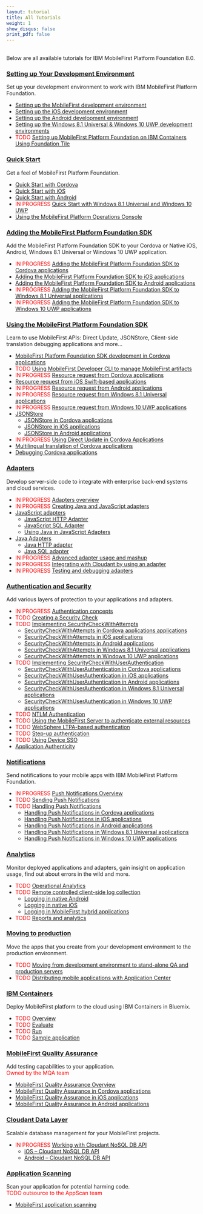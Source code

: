 ```yaml
---
layout: tutorial
title: All Tutorials
weight: 1
show_disqus: false
print_pdf: false
---
```

<br>
Below are all available tutorials for IBM MobileFirst Platform Foundation 8.0.

### [Setting up Your Development Environment](../setting-up-your-development-environment/)
Set up your development environment to work with IBM MobileFirst Platform Foundation.

* [Setting up the MobileFirst development environment](../setting-up-your-development-environment/setting-up-the-mobilefirst-development-environment/)
* [Setting up the iOS development environment](../setting-up-your-development-environment/setting-up-the-ios-development-environment/)
* [Setting up the Android development environment](../setting-up-your-development-environment/setting-up-the-android-development-environment/)
* [Setting up the Windows 8.1 Universal & Windows 10 UWP development environments](../setting-up-your-development-environment/setting-up-the-windows-8-and-windows-10-development-environment/)
* <span style="color:red">TODO </span>[Setting up MobileFirst Platform Foundation on IBM Containers Using Foundation Tile](../setting-up-your-development-environment/foundation-tile/)

### [Quick Start](../quick-start)
Get a feel of MobileFirst Platform Foundation.

* [Quick Start with Cordova](../quick-start/cordova/)
* [Quick Start with iOS](../quick-start/ios/)
* [Quick Start with Android](../quick-start/android/)
* <span style="color:red">IN PROGRESS </span>[Quick Start with Windows 8.1 Universal and Windows 10 UWP](../quick-start/windows-8-10/)
* [Using the MobileFirst Platform Operations Console](../quick-start/console/)

### [Adding the MobileFirst Platform Foundation SDK](../adding-the-mfpf-sdk/)
Add the MobileFirst Platform Foundation SDK to your Cordova or Native iOS, Android, Windows 8.1 Universal or Windows 10 UWP application.

* <span style="color:red">IN PROGRESS </span>[Adding the MobileFirst Platform Foundation SDK to Cordova applications](../adding-the-mfpf-sdk/adding-the-mfpf-sdk-to-cordova-applications/)
* [Adding the MobileFirst Platform Foundation SDK to iOS applications](../adding-the-mfpf-sdk/adding-the-mfpf-sdk-to-ios-applications/)
* [Adding the MobileFirst Platform Foundation SDK to Android applications](../adding-the-mfpf-sdk/adding-the-mfpf-sdk-to-android-applications/)
* <span style="color:red">IN PROGRESS </span>[Adding the MobileFirst Platform Foundation SDK to Windows 8.1 Universal applications](../adding-the-mfpf-sdk/adding-the-mfpf-sdk-to-windows-8-applications/)
* <span style="color:red">IN PROGRESS </span>[Adding the MobileFirst Platform Foundation SDK to Windows 10 UWP applications](../adding-the-mfpf-sdk/adding-the-mfpf-sdk-to-windows-10-applications/)

### [Using the MobileFirst Platform Foundation SDK](../using-the-mfpf-sdk/)
Learn to use MobileFirst APIs: Direct Update, JSONStore, Client-side translation debugging applications and more...

* [MobileFirst Platform Foundation SDK development in Cordova applications](../using-the-mfpf-sdk/mfpf-development-in-cordova-applications/)
* <span style="color:red">TODO </span>[Using MobileFirst Developer CLI to manage MobileFirst artifacts](../using-the-mfpf-sdk/using-mobilefirst-developer-cli-to-manage-mobilefirst-artifacts/)
* <span style="color:red">IN PROGRESS</span> [Resource request from Cordova applications](../adapters/resource-request-from-cordova-applications/)
* [Resource request from iOS Swift-based applications](../adapters/resource-request-from-native-ios-swift-applications/)
* <span style="color:red">IN PROGRESS</span> [Resource request from Android applications](../adapters/resource-request-from-native-android-applications/)
* <span style="color:red">IN PROGRESS</span> [Resource request from Windows 8.1 Universal applications](../adapters/resource-request-from-native-windows-8-applications/)
* <span style="color:red">IN PROGRESS</span> [Resource request from Windows 10 UWP applications](../adapters/resource-request-from-native-windows-10-applications/)
* [JSONStore](../using-the-mfpf-sdk/jsonstore/)
    * [JSONStore in Cordova applications](../using-the-mfpf-sdk/jsonstore/jsonstore-javascript/)
	* [JSONStore in iOS applications](../using-the-mfpf-sdk/jsonstore/jsonstore-objective-c/)
	* [JSONStore in Android applications](../using-the-mfpf-sdk/jsonstore/jsonstore-java/)
* <span style="color:red">IN PROGRESS </span>[Using Direct Update in Cordova Applications](../using-the-mfpf-sdk/direct-update/)
* [Multilingual translation of Cordova applications](../using-the-mfpf-sdk/translation/)
* [Debugging Cordova applications](../using-the-mfpf-sdk/debugging-applications/)

### [Adapters](../adapters/)
Develop server-side code to integrate with enterprise back-end systems and cloud services.  

* <span style="color:red">IN PROGRESS</span> [Adapters overview](../adapters/adapters-overview/)
* <span style="color:red">IN PROGRESS</span> [Creating Java and JavaScript adapters](../adapters/creating-adapters/)
* [JavaScript adapters](../adapters/creating-adapters/javascript-adapters/)
    * [JavaScript HTTP Adapter](../adapters/creating-adapters/javascript-adapters/js-http-adapter/)
    * [JavaScript SQL Adapter](../adapters/creating-adapters/javascript-adapters/js-sql-adapter/)
    * [Using Java in JavaScript Adapters](../adapters/creating-adapters/javascript-adapters/using-java-in-javascript-adapters/)
* [Java Adapters](../adapters/creating-adapters/java-adapters/)
    * [Java HTTP adapter](../adapters/creating-adapters/java-adapters/java-http-adapter/)
    * [Java SQL adapter](../adapters/creating-adapters/java-adapters/java-sql-adapter/)
* <span style="color:red">IN PROGRESS</span> [Advanced adapter usage and mashup](../adapters/advanced-adapter-usage-mashup/)
* <span style="color:red">IN PROGRESS</span> [Integrating with Cloudant by using an adapter](../adapters/cloudant/)
* <span style="color:red">IN PROGRESS</span> [Testing and debugging adapters](../adapters/testing-and-debugging-adapters/)

### [Authentication and Security](../authentication-and-security/)
Add various layers of protection to your applications and adapters.

* <span style="color:red">IN PROGRESS </span>[Authentication concepts](../authentication-and-security/authentication-concepts/)
* <span style="color:red">TODO </span>[Creating a Security Check](../authentication-and-security/creating-a-security-check/)
* <span style="color:red">TODO </span>[Implementing SecurityCheckWithAttempts](../authentication-and-security/implementing-securitycheckwithattempts/)
    * [SecurityCheckWithAttempts in Cordova applications applications](../authentication-and-security/implementing-securitycheckwithattempts/cordova/)
    * [SecurityCheckWithAttempts in iOS applications](../authentication-and-security/implementing-securitycheckwithattempts/ios/)
    * [SecurityCheckWithAttempts in Android applications](../authentication-and-security/implementing-securitycheckwithattempts/android/)
    * [SecurityCheckWithAttempts in Windows 8.1 Universal  applications](../authentication-and-security/implementing-securitycheckwithattempts/windows-8/)
    * [SecurityCheckWithAttempts in Windows 10 UWP  applications](../authentication-and-security/implementing-securitycheckwithattempts/windows-10/)
* <span style="color:red">TODO </span>[Implementing SecurityCheckWithUserAuthentication](../authentication-and-security/implementing-securitycheckwithuserauthentication/)
    * [SecurityCheckWithUserAuthentication in Cordova  applications](../authentication-and-security/implementing-securitycheckwithuserauthentication/cordova/)
    * [SecurityCheckWithUserAuthentication in iOS  applications](../authentication-and-security/implementing-securitycheckwithuserauthentication/ios/)
    * [SecurityCheckWithUserAuthentication in Android  applications](../authentication-and-security/implementing-securitycheckwithuserauthentication/android/)
    * [SecurityCheckWithUserAuthentication in Windows 8.1 Universal  applications](../authentication-and-security/implementing-securitycheckwithuserauthentication/windows-8/)
    * [SecurityCheckWithUserAuthentication in Windows 10 UWP  applications](../authentication-and-security/implementing-securitycheckwithuserauthentication/windows-10/)
* <span style="color:red">TODO </span>[NTLM Authentication](../authentication-and-security/ntlm-authentication/)
* <span style="color:red">TODO </span>[Using the MobileFirst Server to authenticate external resources](../authentication-and-security/using-mobilefirst-server-authenticate-external-resources/)
* <span style="color:red">TODO </span>[WebSphere LTPA-based authentication](../authentication-and-security/websphere-ltpa-based-authentication/)
* <span style="color:red">TODO </span>[Step-up authentication](../authentication-and-security/step-up-authentication/)
* <span style="color:red">TODO </span>[Using Device SSO](../authentication-and-security/using-device-sso/)
* [Application Authenticity](../authentication-and-security/application-authenticity/)

### [Notifications](../notifications/)
Send notifications to your mobile apps with IBM MobileFirst Platform Foundation.  

* <span style="color:red">IN PROGRESS </span>[Push Notifications Overview](../notifications/push-notifications-overview/)
* <span style="color:red">TODO </span>[Sending Push Notifications](../notifications/sending-push-notifications/)
* <span style="color:red">TODO </span>[Handling Push Notifications](../notifications/handling-push-notifications/)
    * [Handling Push Notifications in Cordova applications](../notifications/cordova/)
    * [Handling Push Notifications in iOS applications](../notifications/handling-push-notifications/ios/)
    * [Handling Push Notifications in Android applications](../notifications/handling-push-notifications/android/)
    * [Handling Push Notifications in Windows 8.1 Universal applications](../notifications/handling-push-notifications/windows-8/)
    * [Handling Push Notifications in Windows 10 UWP applications](../notifications/handling-push-notifications/windows-10/)

### [Analytics](../analytics/)
Monitor deployed applications and adapters, gain insight on application usage, find out about errors in the wild and more.  

* <span style="color:red">TODO </span>[Operational Analytics](../analytics/operational-analytics/)
* <span style="color:red">TODO </span>[Remote controlled client-side log collection](../analytics/remote-controlled-client-side-log-collection/)
    * [Logging in native Android](../analytics/remote-controlled-client-side-log-collection/logging-in-native-android/)
    * [Logging in native iOS](../analytics/remote-controlled-client-side-log-collection/logging-in-native-ios/)
    * [Logging in MobileFirst hybrid applications](../analytics/remote-controlled-client-side-log-collection/logging-in-hybrid-applications/)
* <span style="color:red">TODO </span>[Reports and analytics](../analytics/reports-analytics/)

### [Moving to production](../moving-to-production/)
Move the apps that you create from your development environment to the production environment.  

* <span style="color:red">TODO </span>[Moving from development environment to stand-alone QA and production servers](../moving-to-production/moving-development-environment-stand-alone-qa-production-servers/)
* <span style="color:red">TODO </span>[Distributing mobile applications with Application Center](../moving-to-production/distributing-mobile-applications-with-application-center/)

### [IBM Containers](../ibm-containers/)
Deploy MobileFirst platform to the cloud using IBM Containers in Bluemix.  

* <span style="color:red">TODO </span>[Overview](../ibm-containers/)
* <span style="color:red">TODO </span>[Evaluate](../ibm-containers/evaluate/)
* <span style="color:red">TODO </span>[Run](../ibm-containers/run/)
* <span style="color:red">TODO </span>[Sample application](../ibm-containers/sample-app/)

### [MobileFirst Quality Assurance]({{site.baseurl}}/tutorials/en/quality-assurance/8.0/overview)
Add testing capabilities to your application.  
<span style="color:red">Owned by the MQA team</span>

* [MobileFirst Quality Assurance Overview]({{site.baseurl}}/tutorials/en/quality-assurance/8.0/overview/)
* [MobileFirst Quality Assurance in Cordova applications]({{site.baseurl}}/tutorials/en/quality-assurance/8.0/cordova/)
* [MobileFirst Quality Assurance in iOS applications]({{site.baseurl}}/tutorials/en/quality-assurance/8.0/ios/)
* [MobileFirst Quality Assurance in Android applications]({{site.baseurl}}/tutorials/en/quality-assurance/8.0/android/)

### [Cloudant Data Layer](../../../cloudant/)
Scalable database management for your MobileFirst projects.  

* <span style="color:red">IN PROGRESS </span>[Working with Cloudant NoSQL DB API](../using-the-mfpf-sdk/working-with-cloudant-nosql-db-api/)
    * [iOS – Cloudant NoSQL DB API](../using-the-mfpf-sdk/working-with-cloudant-nosql-db-api/ios/)
	* [Android – Cloudant NoSQL DB API](../using-the-mfpf-sdk/working-with-cloudant-nosql-db-api/android/)

### [Application Scanning]({{site.baseurl}}/tutorials/en/application-scanning)
Scan your application for potential harming code.  
<span style="color:red">TODO outsource to the AppScan team</span>  

* [MobileFirst application scanning]({{site.baseurl}}/tutorials/en/application-scanning/)
